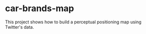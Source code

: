 # car-brands-map
This project shows how to build a perceptual positioning map using Twitter's data. 

